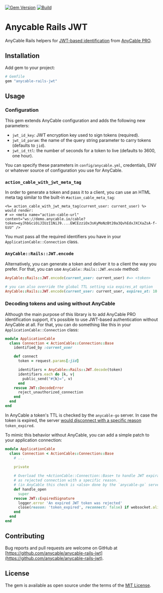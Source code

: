 [![Gem Version](https://badge.fury.io/rb/anycable-rails-jwt.svg)](https://rubygems.org/gems/anycable-rails-jwt)
[![Build](https://github.com/anycable/anycable-rails-jwt/workflows/Build/badge.svg)](https://github.com/anycable/anycable-rails-jwt/actions)

# Anycable Rails JWT

AnyCable Rails helpers for [JWT-based identification](https://docs.anycable.io/anycable-go/jwt_identification) from [AnyCable PRO][pro].

## Installation

Add gem to your project:

```ruby
# Gemfile
gem "anycable-rails-jwt"
```

## Usage

### Configuration

This gem extends AnyCable configuration and adds the following new parameters:

- `jwt_id_key`: JWT encryption key used to sign tokens (required).
- `jwt_id_param`: the name of the query string parameter to carry tokens (defaults to `jid`).
- `jwt_id_ttl`: the number of seconds for a token to live (defaults to 3600, one hour).

You can specify these parameters in `config/anycable.yml`, credentials, ENV or whatever source of configuration you use for AnyCable.

### `action_cable_with_jwt_meta_tag`

In order to generate a token and pass it to a client, you can use an HTML meta tag similar to the built-in `#action_cable_meta_tag`:

```erb
<%= action_cable_with_jwt_meta_tag(current_user: current_user) %> would render:
# => <meta name="action-cable-url" content="ws://demo.anycable.io/cable?token=eyJhbGciOiJIUzI1NiJ9....EWCEzziOx3sKyMoNzBt20a3QvhEdxJXCXaZsA-f-UzU" />
```

You must pass all the required identifiers you have in your `ApplicationCable::Connection` class.

### `AnyCable::Rails::JWT.encode`

Alternatively, you can generate a token and deliver it to a client the way you prefer. For that, you can use `AnyCable::Rails::JWT.encode` method:

```ruby
AnyCable::Rails::JWT.encode(current_user: current_user) #=> <token>

# you can also override the global TTL setting via expires_at option
AnyCable::Rails::JWT.encode(current_user: current_user, expires_at: 10.minutes.from_now)
```

### Decoding tokens and using without AnyCable

Although the main purpose of this library is to add AnyCable PRO identification support, it's possible to use JWT-based authentication without AnyCable at all. For that, you can do something like this in your `ApplicationCable::Connection` class:

```ruby
module ApplicationCable
  class Connection < ActionCable::Connection::Base
    identified_by :current_user

    def connect
      token = request.params[:jid]

      identifiers = AnyCable::Rails::JWT.decode(token)
      identifiers.each do |k, v|
        public_send("#{k}=", v)
      end
    rescue JWT::DecodeError
      reject_unauthorized_connection
    end
  end
end
```

In AnyCable a token's TTL is checked by the `anycable-go` server. In case the token is expired, the server [would disconnect with a specific reason](https://anycable.io/blog/jwt-identification-and-hot-streams/) `token_expired`.

To mimic this behavior without AnyCable, you can add a simple patch to your application connection:

```ruby
module ApplicationCable
  class Connection < ActionCable::Connection::Base
    # ...
    
    private

    # Overload the +ActionCable::Connection::Base+ to handle JWT expiration
    # as rejected connection with a specific reason.
    # (in AnyCable this check is <also> done by the `anycable-go` server).
    def handle_open
      super
    rescue JWT::ExpiredSignature
      logger.error 'An expired JWT token was rejected'
      close(reason: 'token_expired', reconnect: false) if websocket.alive?
    end
  end
end
```

## Contributing

Bug reports and pull requests are welcome on GitHub at [https://github.com/anycable/anycable-rails-jwt](https://github.com/anycable/anycable-rails-jwt).

## License

The gem is available as open source under the terms of the [MIT License](http://opensource.org/licenses/MIT).

[pro]: https://anycable.io/#pro

